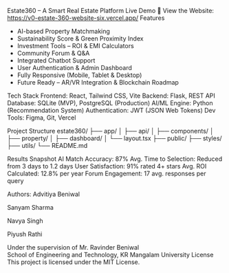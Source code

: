 Estate360 – A Smart Real Estate Platform
Live Demo
🔗 View the Website: https://v0-estate-360-website-six.vercel.app/
Features
- AI-based Property Matchmaking
- Sustainability Score & Green Proximity Index
- Investment Tools – ROI & EMI Calculators
- Community Forum & Q&A
- Integrated Chatbot Support
- User Authentication & Admin Dashboard
- Fully Responsive (Mobile, Tablet & Desktop)
- Future Ready – AR/VR Integration & Blockchain Roadmap
  
Tech Stack
Frontend: React, Tailwind CSS, Vite
Backend: Flask, REST API
Database: SQLite (MVP), PostgreSQL (Production)
AI/ML Engine: Python (Recommendation System)
Authentication: JWT (JSON Web Tokens)
Dev Tools: Figma, Git, Vercel

Project Structure
estate360/
├── app/
│   ├── api/
│   ├── components/
│   ├── property/
│   ├── dashboard/
│   └── layout.tsx
├── public/
├── styles/
├── utils/
└── README.md

Results Snapshot
AI Match Accuracy: 87%
Avg. Time to Selection: Reduced from 3 days to 1.2 days
User Satisfaction: 91% rated 4+ stars
Avg. ROI Calculated: 12.8% per year
Forum Engagement: 17 avg. responses per query

Authors:
Advitiya Beniwal  

Sanyam Sharma

Navya Singh  

Piyush Rathi  

Under the supervision of Mr. Ravinder Beniwal  
School of Engineering and Technology, KR Mangalam University
License
This project is licensed under the MIT License.
